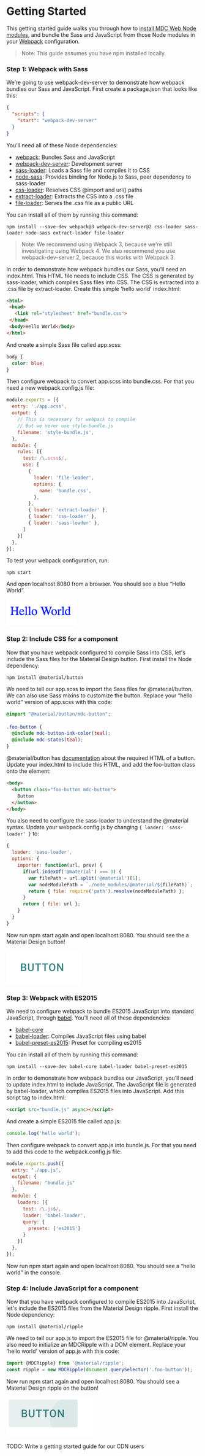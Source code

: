 <!--docs:
title: "Getting Started"
layout: landing
section: docs
path: /docs/getting-started/
-->

# Getting Started

This getting started guide walks you through how to [install MDC Web Node modules](https://www.npmjs.com/org/material), and bundle the Sass and JavaScript from those Node modules in your [Webpack](https://webpack.js.org/) configuration.

> Note: This guide assumes you have npm installed locally.

### Step 1: Webpack with Sass

We’re going to use webpack-dev-server to demonstrate how webpack bundles our Sass and JavaScript. First create a package.json that looks like this:

```json
{
  "scripts": {
    "start": "webpack-dev-server"
  }
}
```

You’ll need all of these Node dependencies:
- [webpack](https://www.npmjs.com/package/webpack): Bundles Sass and JavaScript
- [webpack-dev-server](https://www.npmjs.com/package/webpack-dev-server): Development server
- [sass-loader](https://www.npmjs.com/package/sass-loader): Loads a Sass file and compiles it to CSS
- [node-sass](https://www.npmjs.com/package/node-sass): Provides binding for Node.js to Sass, peer dependency to sass-loader
- [css-loader](https://www.npmjs.com/package/css-loader): Resolves CSS @import and url() paths
- [extract-loader](https://github.com/peerigon/extract-loader): Extracts the CSS into a .css file
- [file-loader](https://github.com/webpack-contrib/file-loader): Serves the .css file as a public URL

You can install all of them by running this command:

```
npm install --save-dev webpack@3 webpack-dev-server@2 css-loader sass-loader node-sass extract-loader file-loader
```

> Note: We recommend using Webpack 3, because we're still investigating using Webpack 4. We also recommend you use webpack-dev-server 2, because this works with Webpack 3.

In order to demonstrate how webpack bundles our Sass, you’ll need an index.html. This HTML file needs to include CSS. The CSS is generated by sass-loader, which compiles Sass files into CSS. The CSS is extracted into a .css file by extract-loader. Create this simple 'hello world' index.html:

```html
<html>
 <head>
   <link rel="stylesheet" href="bundle.css">
 </head>
 <body>Hello World</body>
</html>
```

And create a simple Sass file called app.scss:

```scss
body {
  color: blue;
}
```

Then configure webpack to convert app.scss into bundle.css. For that you need a new webpack.config.js file:

```js
module.exports = [{
  entry: './app.scss',
  output: {
    // This is necessary for webpack to compile
    // But we never use style-bundle.js
    filename: 'style-bundle.js', 
  },
  module: {
    rules: [{
      test: /\.scss$/,
      use: [
        {
          loader: 'file-loader',
          options: {
            name: 'bundle.css',
          },
        },
        { loader: 'extract-loader' },
        { loader: 'css-loader' },
        { loader: 'sass-loader' },
      ]
    }]
  },
}];
```

To test your webpack configuration, run:

```
npm start
```

And open localhost:8080 from a browser. You should see a blue “Hello World”.

![Hello World](hello_world.png?raw=true)

### Step 2: Include CSS for a component

Now that you have webpack configured to compile Sass into CSS, let's include the Sass files for the Material Design button. First install the Node dependency:

```
npm install @material/button
```

We need to tell our app.scss to import the Sass files for @material/button. We can also use Sass mixins to customize the button. Replace your “hello world” version of app.scss with this code:

```scss
@import "@material/button/mdc-button";

.foo-button {
  @include mdc-button-ink-color(teal);
  @include mdc-states(teal);
}
```
@material/button has [documentation](../packages/mdc-button/README.md) about the required HTML of a button. Update your index.html to include this HTML, and add the foo-button class onto the element:

```html
<body>
  <button class="foo-button mdc-button">
    Button
  </button>
</body>
```

You also need to configure the sass-loader to understand the @material syntax. Update your webpack.config.js by changing `{ loader: 'sass-loader' }` to:

```javascript
{
  loader: 'sass-loader',
  options: {
    importer: function(url, prev) {
      if(url.indexOf('@material') === 0) {
        var filePath = url.split('@material')[1];
        var nodeModulePath = `./node_modules/@material/${filePath}`;
        return { file: require('path').resolve(nodeModulePath) };
      }
      return { file: url };
    }
  }
}
```

Now run npm start again and open localhost:8080. You should see the a Material Design button!

![Button](button.png?raw=true)

### Step 3: Webpack with ES2015

We need to configure webpack to bundle ES2015 JavaScript into standard JavaScript, through [babel](https://babeljs.io). You’ll need all of these dependencies:

- [babel-core](https://www.npmjs.com/package/babel-core)
- [babel-loader](https://www.npmjs.com/package/babel-loader): Compiles JavaScript files using babel
- [babel-preset-es2015](https://www.npmjs.com/package/babel-preset-es2015): Preset for compiling es2015

You can install all of them by running this command:

```
npm install --save-dev babel-core babel-loader babel-preset-es2015
```

In order to demonstrate how webpack bundles our JavaScript, you’ll need to update index.html to include JavaScript. The JavaScript file is generated by babel-loader, which compiles ES2015 files into JavaScript. Add this script tag to index.html:

```html
<script src="bundle.js" async></script>
```

And create a simple ES2015 file called app.js:

```javascript
console.log('hello world');
```

Then configure webpack to convert app.js into bundle.js. For that you need to add this code to the webpack.config.js file:

```javascript
module.exports.push({
  entry: "./app.js",
  output: {
    filename: "bundle.js"
  },
  module: {
    loaders: [{
      test: /\.js$/,
      loader: 'babel-loader',
      query: {
        presets: ['es2015']
      }
    }]
  },
});
```

Now run npm start again and open localhost:8080. You should see a “hello world” in the console.

### Step 4: Include JavaScript for a component

Now that you have webpack configured to compile ES2015 into JavaScript, let's include the ES2015 files from the Material Design ripple. First install the Node dependency:

```
npm install @material/ripple
```

We need to tell our app.js to import the ES2015 file for @material/ripple. You also need to initialize an MDCRipple with a DOM element. Replace your 'hello world' version of app.js with this code:

```javascript
import {MDCRipple} from '@material/ripple';
const ripple = new MDCRipple(document.querySelector('.foo-button'));
```

Now run npm start again and open localhost:8080. You should see a Material Design ripple on the button!

![Button with Ripple](button_with_ripple.png?raw=true)

TODO: Write a getting started guide for our CDN users
